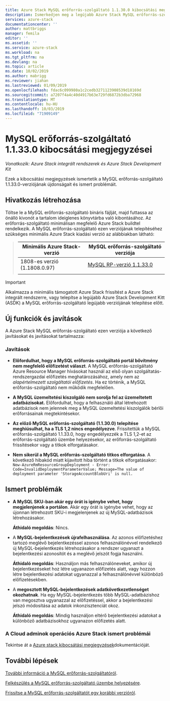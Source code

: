 ```yaml
---
title: Azure Stack MySQL erőforrás-szolgáltató 1.1.30.0 kibocsátási megjegyzései | Microsoft Docs
description: Ismerkedjen meg a legújabb Azure Stack MySQL erőforrás-szolgáltató frissítésével, beleértve az ismert problémákat és a letöltés helyét.
services: azure-stack
documentationcenter: ''
author: mattbriggs
manager: femila
editor: ''
ms.assetid: ''
ms.service: azure-stack
ms.workload: na
ms.tgt_pltfrm: na
ms.devlang: na
ms.topic: article
ms.date: 10/02/2019
ms.author: mabrigg
ms.reviewer: jiahan
ms.lastreviewed: 01/09/2019
ms.openlocfilehash: fdac6c099980a1c2cedb3271123908539d18169d
ms.sourcegitcommit: a7207f4a4c40d4917b63e729fd6872b3dba72968
ms.translationtype: MT
ms.contentlocale: hu-HU
ms.lasthandoff: 10/03/2019
ms.locfileid: "71909149"
---
```

# <a name="mysql-resource-provider-11330--release-notes"></a>MySQL erőforrás-szolgáltató 1.1.33.0 kibocsátási megjegyzései

*Vonatkozik: Azure Stack integrált rendszerek és Azure Stack Development Kit*

Ezek a kibocsátási megjegyzések ismertetik a MySQL erőforrás-szolgáltató 1.1.33.0-verziójának újdonságait és ismert problémáit.

## <a name="build-reference"></a>Hivatkozás létrehozása
Töltse le a MySQL erőforrás-szolgáltató bináris fájlját, majd futtassa az önálló kivonót a tartalom ideiglenes könyvtárba való kibontásához. Az erőforrás-szolgáltató minimálisan megfelelő Azure Stack buildtel rendelkezik. A MySQL erőforrás-szolgáltató ezen verziójának telepítéséhez szükséges minimális Azure Stack kiadási verzió az alábbiakban látható:

> |Minimális Azure Stack-verzió|MySQL erőforrás-szolgáltató verziója|
> |-----|-----|
> |1808-es verzió (1.1808.0.97)|[MySQL RP-verzió 1.1.33.0](https://aka.ms/azurestackmysqlrp11330)|  
> |     |     |

> [!IMPORTANT]
> Alkalmazza a minimális támogatott Azure Stack frissítést a Azure Stack integrált rendszerre, vagy telepítse a legújabb Azure Stack Development Kitt (ASDK) a MySQL erőforrás-szolgáltató legújabb verziójának telepítése előtt.

## <a name="new-features-and-fixes"></a>Új funkciók és javítások
A Azure Stack MySQL erőforrás-szolgáltató ezen verziója a következő javításokat és javításokat tartalmazza:

### <a name="fixes"></a>Javítások
- **Előfordulhat, hogy a MySQL erőforrás-szolgáltató portál bővítmény nem megfelelő előfizetést választ**. A MySQL erőforrás-szolgáltató Azure Resource Manager hívásokat használ az első olyan szolgáltatás-rendszergazdai előfizetés meghatározásához, amely nem az *alapértelmezett szolgáltatói előfizetés*. Ha ez történik, a MySQL erőforrás-szolgáltató nem működik megfelelően. 

- **A MySQL üzemeltetési kiszolgáló nem sorolja fel az üzemeltetett adatbázisokat.** Előfordulhat, hogy a felhasználó által létrehozott adatbázisok nem jelennek meg a MySQL üzemeltetési kiszolgálók bérlői erőforrásainak megtekintésekor.

- **Az előző MySQL erőforrás-szolgáltató (1.1.30.0) telepítése meghiúsulhat, ha a TLS 1,2 nincs engedélyezve**. Frissítettük a MySQL erőforrás-szolgáltató 1.1.33.0, hogy engedélyezzék a TLS 1,2-et az erőforrás-szolgáltató üzembe helyezésekor, az erőforrás-szolgáltató frissítésekor vagy a titkok elforgatásakor. 

- **Nem sikerül a MySQL erőforrás-szolgáltató titkos elforgatása**. A következő hibakód miatt kijavított hiba történt a titkok elforgatásakor: `New-AzureRmResourceGroupDeployment - Error: Code=InvalidDeploymentParameterValue; Message=The value of deployment parameter 'StorageAccountBlobUri' is null.`

## <a name="known-issues"></a>Ismert problémák 

- **A MySQL SKU-ban akár egy órát is igénybe vehet, hogy megjelenjenek a portálon**. Akár egy órát is igénybe vehet, hogy az újonnan létrehozott SKU-i megjelenjenek az új MySQL-adatbázisok létrehozásakor. 

    **Áthidaló megoldás**: Nincs.

- A **MySQL-bejelentkezések újrafelhasználása**. Az azonos előfizetéshez tartozó meglévő bejelentkezéssel azonos felhasználónévvel rendelkező új MySQL-bejelentkezés létrehozásakor a rendszer ugyanazt a bejelentkezési azonosítót és a meglévő jelszót fogja használni. 

    **Áthidaló megoldás**: Használjon más felhasználóneveket, amikor új bejelentkezéseket hoz létre ugyanazon előfizetés alatt, vagy hozzon létre bejelentkezési adatokat ugyanazzal a felhasználónévvel különböző előfizetésekben.

- A **megosztott MySQL-bejelentkezések adatkövetkezetlenséget okozhatnak**. Ha egy MySQL-bejelentkezés több MySQL-adatbázishoz van megosztva ugyanazzal az előfizetéssel, akkor a bejelentkezési jelszó módosítása az adatok inkonzisztenciát okoz.

    **Áthidaló megoldás**: Mindig használjon eltérő bejelentkezési adatokat a különböző adatbázisokhoz ugyanazon előfizetés alatt.


### <a name="known-issues-for-cloud-admins-operating-azure-stack"></a>A Cloud adminok operációs Azure Stack ismert problémái
Tekintse át a [Azure stack kibocsátási megjegyzések](azure-stack-servicing-policy.md)dokumentációját.

## <a name="next-steps"></a>További lépések
[További információ a MySQL erőforrás-szolgáltatóról](azure-stack-mysql-resource-provider.md).

[Felkészülés a MySQL erőforrás-szolgáltató üzembe helyezésére](azure-stack-mysql-resource-provider-deploy.md#prerequisites).

[Frissítse a MySQL erőforrás-szolgáltatót egy korábbi verzióról](azure-stack-mysql-resource-provider-update.md). 